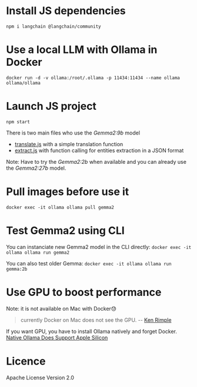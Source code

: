 # Install JS dependencies

`npm i langchain @langchain/community`

# Use a local LLM with Ollama in Docker

`docker run -d -v ollama:/root/.ollama -p 11434:11434 --name ollama ollama/ollama`

# Launch JS project

`npm start`

There is two main files who use the *Gemma2:9b* model
- [translate.js](./translate.js) with a simple translation function
- [extract.js](./extract.js) with function calling for entities extraction in a JSON format

Note: Have to try the *Gemma2:2b* when available and you can already use the *Gemma2:27b* model.

# Pull images before use it

`docker exec -it ollama ollama pull gemma2`

# Test Gemma2 using CLI

You can instanciate new Gemma2 model in the CLI directly: `docker exec -it ollama ollama run gemma2`

You can also test older Gemma: `docker exec -it ollama ollama run gemma:2b`

# Use GPU to boost performance

Note: it is not available on Mac with Docker😓
> currently Docker on Mac does not see the GPU. -- [Ken Rimple](https://chariotsolutions.com/blog/post/apple-silicon-gpus-docker-and-ollama-pick-two/)

If you want GPU, you have to install Ollama natively and forget Docker. [Native Ollama Does Support Apple Silicon](https://chariotsolutions.com/blog/post/apple-silicon-gpus-docker-and-ollama-pick-two/)

# Licence

Apache License Version 2.0